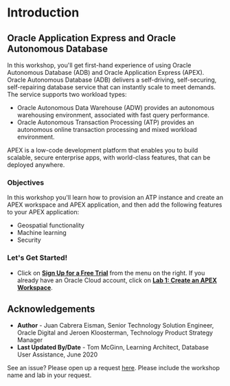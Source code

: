 # Introduction

## Oracle Application Express and Oracle Autonomous Database

In this workshop, you'll get first-hand experience of using Oracle Autonomous Database (ADB) and Oracle Application Express (APEX). Oracle Autonomous Database (ADB) delivers a self-driving, self-securing, self-repairing database service that can instantly scale to meet demands. The service supports two workload types:

* Oracle Autonomous Data Warehouse (ADW) provides an autonomous warehousing environment, associated with fast query performance.
* Oracle Autonomous Transaction Processing (ATP) provides an autonomous online transaction processing and mixed workload environment.

APEX is a low-code development platform that enables you to build scalable, secure enterprise apps, with world-class features, that can be deployed anywhere.

### Objectives
In this workshop you'll learn how to provision an ATP instance and create an APEX workspace and APEX application, and then add the following features to your APEX application:

* Geospatial functionality
* Machine learning
* Security

### Let's Get Started!

- Click on **[Sign Up for a Free Trial](?lab=sign-up-for-free-trial)** from the menu on the right. If you already have an Oracle Cloud account, click on **[Lab 1: Create an APEX Workspace](?lab=lab-1-create-apex-workspace)**.

## Acknowledgements
* **Author** - Juan Cabrera Eisman, Senior Technology Solution Engineer, Oracle Digital and Jeroen Kloosterman, Technology Product Strategy Manager
* **Last Updated By/Date** - Tom McGinn, Learning Architect, Database User Assistance, June 2020

See an issue?  Please open up a request [here](https://github.com/oracle/learning-library/issues).   Please include the workshop name and lab in your request.
